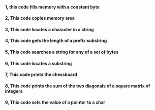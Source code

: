 #### 1, this code fills memory with a constant byte
#### 2, This code copies memory area
#### 3, This code locates a character in a string
#### 4, This code gets the length of a prefix substring
#### 5, This code searches a string for any of a set of bytes
#### 6, This code locates a substring
#### 7, This code prints the chessboard
#### 8, This code prints the sum of the two diagonals of a square matrix of integers
#### 9, This code sets the value of a pointer to a char
